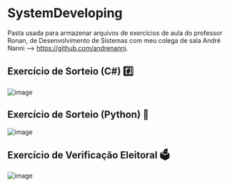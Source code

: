 # SystemDeveloping
Pasta usada para armazenar arquivos de exercícios de aula do professor Ronan, de Desenvolvimento de Sistemas com meu colega de sala André Nanni --> https://github.com/andrenanni.


## Exercício de Sorteio (C#) #️⃣

![image](https://github.com/user-attachments/assets/76ee98d4-3da1-46d7-9b23-05a4a29c2e83)

## Exercício de Sorteio (Python) 🐍

![image](https://github.com/user-attachments/assets/ec154fec-60a9-42ea-814e-ac7d81d678a5)

## Exercício de Verificação Eleitoral 🗳️

![image](https://github.com/user-attachments/assets/96629e95-6bc9-4acf-8229-3363a4810510)


